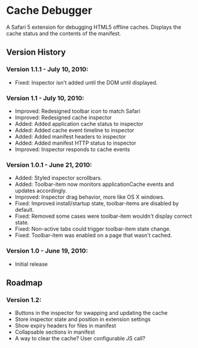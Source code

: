 # Cache Debugger #

A Safari 5 extension for debugging HTML5 offline caches. Displays the cache status and the contents of the manifest.

## Version History ##

### Version 1.1.1 - July 10, 2010: ###
* Fixed: Inspector isn't added until the DOM until displayed.

### Version 1.1 - July 10, 2010: ###
* Improved: Redesigned toolbar icon to match Safari
* Improved: Redesigned cache inspector
* Added: Added application cache status to inspector
* Added: Added cache event timeline to inspector
* Added: Added manifest headers to inspector
* Added: Added manifest HTTP status to inspector
* Improved: Inspector responds to cache events

### Version 1.0.1 - June 21, 2010: ###
* Added: Styled inspector scrollbars.
* Added: Toolbar-item now monitors applicationCache events and updates accordingly.
* Improved: Inspector drag behavior, more like OS X windows.
* Fixed: Improved install/startup state, toolbar-items are disabled by default. 
* Fixed: Removed some cases were toolbar-item wouldn't display correct state. 
* Fixed: Non-active tabs could trigger toolbar-item state change.
* Fixed: Toolbar-item was enabled on a page that wasn't cached.

### Version 1.0 - June 19, 2010: ###
* Initial release


## Roadmap ##

### Version 1.2: ###
* Buttons in the inspector for swapping and updating the cache
* Store inspector state and position in extension settings
* Show expiry headers for files in manifest
* Collapsable sections in manifest
* A way to clear the cache? User configurable JS call?
